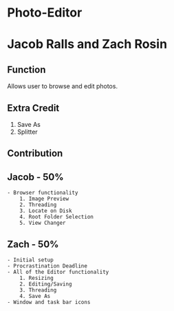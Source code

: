 # Photo-Editor
# Jacob Ralls and Zach Rosin

## Function
Allows user to browse and edit photos. 

## Extra Credit
1. Save As
2. Splitter

## Contribution
Jacob - 50%
---
	- Browser functionality
		1. Image Preview
		2. Threading
		3. Locate on Disk
		4. Root Folder Selection
		5. View Changer
		
Zach - 50%
---
	- Initial setup
	- Procrastination Deadline
	- All of the Editor functionality
		1. Resizing
		2. Editing/Saving
		3. Threading
		4. Save As
	- Window and task bar icons
